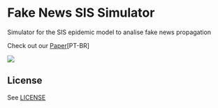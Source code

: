 # Fake News SIS Simulator

Simulator for the SIS epidemic model to analise fake news propagation

Check out our [Paper](./fake_news_sis_simulator/simulator.py)[PT-BR]

![](simulator.gif)

## License

See [LICENSE](./LICENSE)
